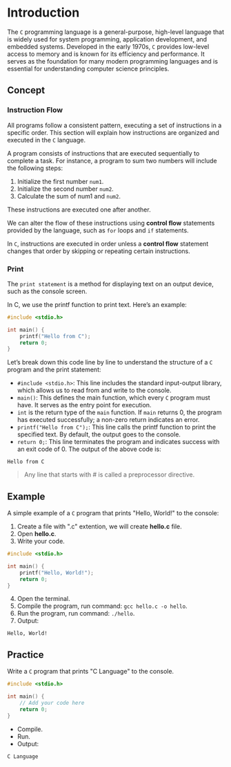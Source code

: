 # Introduction

The `C` programming language is a general-purpose, high-level language that is widely used for system programming, application development, and embedded systems. Developed in the early 1970s, `C` provides low-level access to memory and is known for its efficiency and performance. It serves as the foundation for many modern programming languages and is essential for understanding computer science principles.   

## Concept   


### Instruction Flow
All programs follow a consistent pattern, executing a set of instructions in a specific order. This section will explain how instructions are organized and executed in the `C` language.

A program consists of instructions that are executed sequentially to complete a task. For instance, a program to sum two numbers will include the following steps:

1. Initialize the first number `num1`.
2. Initialize the second number `num2`.
3. Calculate the sum of num1 and `num2`.

These instructions are executed one after another.

We can alter the flow of these instructions using **control flow** statements provided by the language, such as `for` loops and `if` statements.

In `C`, instructions are executed in order unless a **control flow** statement changes that order by skipping or repeating certain instructions.


### Print
The `print statement` is a method for displaying text on an output device, such as the console screen.

In C, we use the printf function to print text. Here’s an example:

```c
#include <stdio.h>

int main() {
    printf("Hello from C");
    return 0;
}
```

Let’s break down this code line by line to understand the structure of a `C` program and the print statement:

- `#include <stdio.h>`: This line includes the standard input-output library, which allows us to read from and write to the console.
- `main()`: This defines the main function, which every `C` program must have. It serves as the entry point for execution.
- `int` is the return type of the `main` function. If `main` returns 0, the program has executed successfully; a non-zero return indicates an error.
- `printf("Hello from C");`: This line calls the printf function to print the specified text. By default, the output goes to the console.
- `return 0;`: This line terminates the program and indicates success with an exit code of 0.
The output of the above code is:

```
Hello from C
```

> Any line that starts with # is called a preprocessor directive.


## Example
A simple example of a `C` program that prints "Hello, World!" to the console:

1. Create a file with ".c" extention, we will create **hello.c** file.
2. Open **hello.c**.
3. Write your code.
```c
#include <stdio.h>

int main() {
    printf("Hello, World!");
    return 0;
}
```
4. Open the terminal.
5. Compile the program, run command: `gcc hello.c -o hello`.
6. Run the program, run command: `./hello`.
7. Output:
 
```
Hello, World!
```


## Practice

Write a `C` program that prints "C Language" to the console.

```c
#include <stdio.h>

int main() {
    // Add your code here
    return 0;
}
```
- Compile.
- Run.
- Output:

```
C Language
```
